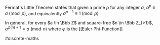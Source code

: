 Fermat's Little Theorem states that given a prime $p$ for any integer $a$, $a^p \equiv a \pmod p$, and equivalently $a^{p-1} \equiv 1 \pmod p$

In general, for every $a \in \Bbb Z$ and square-free $n \in \Bbb Z_{>1}$, $a^{\varphi(n) + 1} = a \pmod n$ where $\varphi$ is the [[Euler Phi-Function]]


#discrete-maths